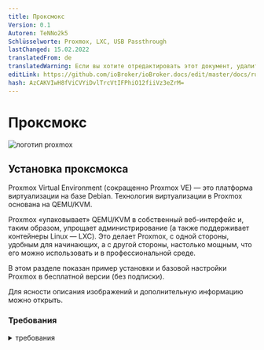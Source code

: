 ```yaml
---
title: Проксмокс
Version: 0.1
Autoren: TeNNo2k5
Schlüsselworte: Proxmox, LXC, USB Passthrough
lastChanged: 15.02.2022
translatedFrom: de
translatedWarning: Если вы хотите отредактировать этот документ, удалите поле «translationFrom», в противном случае этот документ будет снова автоматически переведен
editLink: https://github.com/ioBroker/ioBroker.docs/edit/master/docs/ru/install/proxmox.md
hash: AzCAKVIwH8fViCVYiDvlTrcVtIFPhiO12fiiVz3eZrM=
---
```

# Проксмокс
![логотип proxmox](../../de/install/media/proxmox/Proxmox-logo-860.png)

## Установка проксмокса
Proxmox Virtual Environment (сокращенно Proxmox VE) — это платформа виртуализации на базе Debian. Технология виртуализации в Proxmox основана на QEMU/KVM.

Proxmox «упаковывает» QEMU/KVM в собственный веб-интерфейс и, таким образом, упрощает администрирование (а также поддерживает контейнеры Linux — LXC). Это делает Proxmox, с одной стороны, удобным для начинающих, а с другой стороны, настолько мощным, что его можно использовать и в профессиональной среде.

В этом разделе показан пример установки и базовой настройки Proxmox в бесплатной версии (без подписки).

Для ясности описания изображений и дополнительную информацию можно открыть.

### Требования
<details><summary>требования</summary>

- 64-битный процессор
- ЦП и материнская плата должны поддерживать Intel VT/AMD-V для виртуализации и быть активированы в BIOS.
- 1 ГБ оперативной памяти (только для Proxmox) - в зависимости от количества виртуальных машин, которые будут работать, здесь, конечно, требуется больше оперативной памяти. Поэтому рекомендуется минимум 8 ГБ, а еще лучше 16 ГБ оперативной памяти.

</детали>

### Создать ISO-образ/загрузочную флешку
Сначала вам понадобится образ ISO, который можно загрузить с [Страница загрузки Proxmox](https://www.proxmox.com/de/downloads/category/iso-images-pve).

<details><summary>Проксмокс Изо</summary>

![proxmox-iso](../../de/install/media/proxmox/proxmox-iso.png)

</детали>

Для установки необходимо создать загрузочную флешку с этим ISO-образом. Это должно иметь по крайней мере 2 ГБ памяти. Существует несколько способов создания загрузочной флешки, см. [Подготовьте установочный носитель](https://pve.proxmox.com/wiki/Prepare_Installation_Media#_instructions_for_windows)

### Монтаж
Система должна быть настроена в UEFI/BIOS, чтобы ее можно было запустить с USB-устройства. После вставки USB-накопителя через короткое время появится меню установки Proxmox (если нет, вы также можете указать USB-накопитель в качестве загрузочного носителя вручную (на большинстве материнских плат это можно сделать с помощью F8 или F11).

**Установить Proxmox VE** теперь можно просто выбрать в меню установки.

<details><summary>Меню установки</summary>

![меню установки](../../de/install/media/proxmox/installationsmenü.png)

</детали>

Следующим шагом является согласие с условиями использования (EULA).

<details><summary>сова</summary>

![сова](../../de/install/media/proxmox/eula.png)

</детали>

Следующим шагом является выбор жесткого диска, на который будет установлен Proxmox. Если на сервере установлено несколько жестких дисков, убедитесь, что выбрали правильный жесткий диск!

<details><summary>Выбор жесткого диска</summary>

![выбор диска](../../de/install/media/proxmox/festplattenauswahl.png)

</детали>

С помощью **Опций кнопки** вы также можете указать другие параметры для установочного жесткого диска:

<details><summary>Дополнительные параметры жесткого диска</summary>

![параметры жесткого диска](../../de/install/media/proxmox/harddisk-options.png)

</детали>

Proxmox использует [Диспетчер логических томов](https://de.wikipedia.org/wiki/Logical_Volume_Manager) (LVM). Благодаря расширенным параметрам на этом этапе LVM можно, среди прочего, детально настроить.
Инсталлятор создает группу томов (VG) с именем pve и дополнительные логические тома (LV) с именами root (здесь установлен сам Proxmox), data (хранилище, где хранятся виртуальные диски виртуальных машин) и swap (здесь хранится файл подкачки ).

<details><summary>В расширенных настройках здесь можно указать определенные параметры:</summary>

- Файловая система: Здесь вы можете выбрать файловую систему. По умолчанию здесь используется ext4, и в большинстве случаев это хороший выбор. Если в хост-системе доступно несколько жестких дисков (и много оперативной памяти), здесь имеет смысл вариант zfs с соответствующим уровнем RAID. В этом случае, однако, вы должны были принципиально иметь дело с ZFS.
- hdsize: Определяет общий размер жесткого диска, который должен использоваться для Proxmox. Здесь вы обычно выбираете полный размер жесткого диска, если только вы не хотите добавить больше разделов позже.
- swapsize: определяет размер тома подкачки. Стандартный здесь тот же объем, что и у встроенной памяти, но минимум 4 Гб и максимум 8 Гб.
- maxroot: Задает максимальный размер корневого тома (сам Proxmox). **Следует отметить, что при базовой установке здесь также хранятся требуемые позже шаблоны и ISO-образы.**
- minfree: свободное место в группе томов LVM pve. Если диск больше 128 Гб, по умолчанию здесь остается свободным 16 Гб (LVM всегда нужно немного свободного места для создания снапшотов).
- maxvz: указывает максимальный размер тома данных.

</детали>

Обычно вы можете оставить все параметры по умолчанию (т.е. здесь ничего не указано). Они уже оптимально настроены для большинства установок.

После выбора жесткого диска для Proxmox запрашиваются параметры локализации (страна, время и соответствующая раскладка клавиатуры):

<details><summary>локализация</summary>

![расположение](../../de/install/media/proxmox/location.png)

</детали>

Затем вводится пароль пользователя root. Здесь также запрашивается адрес электронной почты. Это используется для отправки электронной почты на указанный здесь адрес в случае важных системных сообщений. Однако это не обязательно должен быть реальный адрес электронной почты (тогда, как администратор, вы больше не будете получать уведомления о важных системных событиях по электронной почте).

<details><summary>пароль и электронная почта</summary>

![пароль](../../de/install/media/proxmox/password.png)

</детали>

Следующий шаг установщика связан с сетевыми настройками. Здесь необходимо ввести статический IP-адрес (без DHCP). Это включает в себя сам IP-адрес (в нотации CIDR), IP-адрес шлюза (обычно IP-адрес маршрутизатора) и DNS-сервер, который будет использоваться (в частной среде обычно также IP-адрес маршрутизатора). Proxmox обычно определяет сеть автоматически.

<details><summary>сеть</summary>

![сеть](../../de/install/media/proxmox/network.png)

</детали>

В конце отобразится сводка по установке:

<details><summary>резюме</summary>

![Резюме](../../de/install/media/proxmox/zusammenfassung.png)

</детали>

Чтобы установить систему, проверьте настройки и нажмите «Установить».

<details><summary>монтаж</summary>

![монтаж](../../de/install/media/proxmox/installation.png)

</детали>

После небольшого ожидания установка завершена, и систему необходимо перезагрузить (предварительно извлеките флешку с ISO-образом).

Затем вы видите терминал. Здесь уже отображаются инструкции о том, как теперь можно получить доступ к системе:

<details><summary>приставка</summary>

![приставка](../../de/install/media/proxmox/konsole.png)

</детали>

Теперь он продолжается в браузере (пример https://10.1.1.89:8006). Однако сначала отображается предупреждение. Это связано с тем, что при установке был сгенерирован самоподписанный сертификат, о котором, конечно же, не знает браузер. Вы можете смело игнорировать это сообщение в этот момент — соединение в любом случае шифруется через HTTPS. Само сообщение зависит от браузера. В этом примере нажмите **Дополнительно**, а затем нажмите **Продолжить до 10.1.1.89 (небезопасно)**.

<details><summary>ошибка конфиденциальности</summary>

![ошибка конфиденциальности](../../de/install/media/proxmox/datenschutzfehler.png)

</детали>

Затем выполняется вход в систему с пользователем root и паролем, выбранным во время установки. Вы можете переключить язык на немецкий здесь **сначала**, в противном случае интерфейс Proxmox будет отображаться на английском языке, и вам не придется вводить имя пользователя и пароль второй раз.

<details><summary>Регистрация</summary>

![Подписаться](../../de/install/media/proxmox/anmeldung.png)

</детали>

Сразу после этого входа вас встретит сообщение о том, что у вас нет действующей подписки на этот сервер. Это сообщение сначала подтверждается нажатием на OK.

<details><summary>подписка</summary>

![подписка](../../de/install/media/proxmox/subskription.png)

</детали>

Теперь исходники пакетов Proxmox должны быть скорректированы, чтобы можно было получать обновления.

<details><summary>исходники пакетов</summary>

![исходники пакетов](../../de/install/media/proxmox/paketquellen.png)

</детали>

Для этого к источникам пакетов добавляется **репозиторий без подписки**. Это можно сделать в меню экземпляра Proxmox в разделе `Updates > Repositories`. Репозиторий без подписки можно добавить с помощью кнопки «Добавить»:

<details><summary>Без подписки</summary>

![без подписки](../../de/install/media/proxmox/no-subscription.png)

</детали>

Теперь **Корпоративный репозиторий** должен быть деактивирован. Для этого просто выберите репозиторий pve-enterprise в представлении репозитория и нажмите кнопку **Деактивировать**.

Тогда конфигурация репозиториев выглядит так:

<details><summary>Корпоративный репозиторий</summary>

![предприятие](../../de/install/media/proxmox/enterprise.png)

</детали>

### Обновления
После изменения источников пакета необходимо выполнить первое обновление системы. Лучше всего это сделать через веб-интерфейс:

<details><summary>обновления</summary>

![обновления](../../de/install/media/proxmox/updates.png)

</детали>

Просто выберите нужный узел Proxmox (например, «pve»), а затем нажмите **Обновить** в разделе «Обновления». Здесь открывается так называемое средство просмотра задач, которое всегда отображается, когда в системе выполняются какие-либо действия. Теперь средство просмотра задач можно снова закрыть. Кстати, когда отображается средство просмотра задач, вам не нужно ждать, пока задача будет завершена («ЗАДАЧА ОК»), но этот диалог всегда можно снова закрыть напрямую — сама задача продолжает работать в фоновом режиме.
Если обновления уже доступны, их можно импортировать, нажав **Обновить**.

Здесь открывается веб-консоль, и вы можете следить за ходом выполнения.

<details><summary>веб-консоль</summary>

![веб-консоль](../../de/install/media/proxmox/web-konsole.png)

</детали>

Конечно, также возможно обновить сервер Proxmox через командную строку (например, через SSH):

~~~ apt update && apt dist-upgrade ~~~

Единственное, что здесь важно, это то, что вы используете **apt dist-upgrade** (на «обычных» машинах с Debian/Ubuntu вы, как правило, используете apt upgrade). Тем не менее, «обновление дистрибутива» важно для Proxmox, поскольку зависимости, необходимые для работы Proxmox, здесь разрешаются лучше.

В этом отношении базовая конфигурация Proxmox теперь завершена. Если вы хотите более подробно разобраться с Proxmox, стоит взглянуть на [Proxmox Wiki](https://pve.proxmox.com/wiki/Main_Page) или на [официальный форум](https://forum.proxmox.com/).

---

## Proxmox - Создание виртуальной Qemu/KVM машины (ВМ) + последующая установка ioBroker
В этом примере руководства показано, как создать [ВМ](https://pve.proxmox.com/wiki/Qemu/KVM_Virtual_Machines) (debian11), а затем установить в него ioBroker.

Конечно, можно использовать Ubuntu вместо Debian, но обязательно используйте сервер Ubuntu **LTS Version**.

Для ясности описания изображений и дополнительную информацию можно открыть.

### 1 - Скачать образ ISO
Во-первых, требуется [ISO-образ](https://www.debian.org/distrib/)(64-разрядный ПК Netinst-ISO), который необходимо загрузить в корневой каталог (локальный) при базовой установке (если не были созданы другие диски).

Для этого перейдите в локальные > ISO-образы. Там есть два варианта.

- ISO, ранее хранившийся на компьютере, можно загрузить на хост Proxmox с помощью кнопки **Загрузить**.
- **Загрузить с URL** можно загрузить ISO непосредственно на хост через URL. Для этого скопируйте адрес ссылки 64-битного ПК Netinst-ISO (правая кнопка мыши), вставьте URL-адрес и нажмите **Query URL**, чтобы получить его. После последнего нажатия на **Загрузить** ISO-образ загружается напрямую.

<details><summary>Скачать ISO</summary>

![вм-изо](../../de/install/media/proxmox/vm-iso.png)

![vm-isourl](../../de/install/media/proxmox/vm-isourl.png)

</детали>

### 2 - Создать виртуальную машину
При нажатии на синюю кнопку **Создать ВМ** открывается окно, в котором необходимо выполнить следующие настройки.

- Общее: присвоение имени хоста и пароля, указан ID (начинается со 100), можно изменить, но не позже.
- ОС: выбор хранилища (локальное) и образ ISO (debian-11-netinst.iso)
- Система: все остается в настройках по умолчанию, **проверьте Qemu Agent**
- Диски: Хранилище local-lvm, размер диска 10 ГБ (10-20 ГБ должно быть достаточно, позже возможна замена, но здесь это не описано).
- ЦП: Зависит от мощности компьютера (также можно настроить в любой момент, для этого необходимо перезапустить ВМ)
- Память: размер оперативной памяти в МиБ (также можно изменить в любое время, для этого необходимо перезапустить виртуальную машину)
- Сеть: vmbr0, все остальное остается по умолчанию
- Подтвердить: здесь вы снова можете увидеть сводку (отметьте **Начать после создания**), а затем нажмите **Готово**, чтобы создать виртуальную машину.

<details><summary>Серия изображений Создать виртуальную машину</summary>

![vm-генерал](../../de/install/media/proxmox/vm-allgemein.png)

![вм-ОС](../../de/install/media/proxmox/vm-os.png)

![вм система](../../de/install/media/proxmox/vm-system.png)

![vm-диски](../../de/install/media/proxmox/vm-disks.png)

![вм процессор](../../de/install/media/proxmox/vm-cpu.png)

![хранилище виртуальных машин](../../de/install/media/proxmox/vm-speicher.png)

![виртуальная сеть](../../de/install/media/proxmox/vm-netzwerk.png)

![vm-подтвердить](../../de/install/media/proxmox/vm-bestätigen.png)

</детали>

### 3 - Установка Debian
После запуска ВМ перейдите в консоль ВМ и запустите **Установить**.

<details><summary>приставка</summary>

![вм-установить](../../de/install/media/proxmox/vm-install.png)

</детали>

Вам будут предоставлены инструкции по установке, и во время этого процесса вам нужно будет выполнить некоторые настройки. Чтобы использовать его, вам нужны клавиши Tab, пробел и клавиши со стрелками. Из-за масштаба можно найти различные кадры серии изображений.

<span style="color:red">**ОПАСНОСТЬ! - Нельзя назначать пароль root.**</span>

<details><summary>Серия изображений Установка Debian</summary>

![вм-1](../../de/install/media/proxmox/vm-1.png)

![вм-2](../../de/install/media/proxmox/vm-2.png)

![вм-3](../../de/install/media/proxmox/vm-3.png)

![вм-4](../../de/install/media/proxmox/vm-4.png)

![вм-5](../../de/install/media/proxmox/vm-5.png)

![вм-6](../../de/install/media/proxmox/vm-6.png)

![вм-7](../../de/install/media/proxmox/vm-7.png)

![вм-8](../../de/install/media/proxmox/vm-8.png)

![вм-9](../../de/install/media/proxmox/vm-9.png)

![вм-10](../../de/install/media/proxmox/vm-10.png)

![вм-11](../../de/install/media/proxmox/vm-11.png)

![вм-12](../../de/install/media/proxmox/vm-12.png)

![вм-13](../../de/install/media/proxmox/vm-13.png)

![вм-14](../../de/install/media/proxmox/vm-14.png)

![вм-15](../../de/install/media/proxmox/vm-15.png)

![вм-16](../../de/install/media/proxmox/vm-16.png)

![вм-17](../../de/install/media/proxmox/vm-17.png)

![вм-18](../../de/install/media/proxmox/vm-18.png)

![вм-19](../../de/install/media/proxmox/vm-19.png)

![вм-20](../../de/install/media/proxmox/vm-20.png)

![вм-21](../../de/install/media/proxmox/vm-21.png)

![вм-22](../../de/install/media/proxmox/vm-22.png)

![вм-23](../../de/install/media/proxmox/vm-23.png)

![вм-24](../../de/install/media/proxmox/vm-24.png)

![вм-25](../../de/install/media/proxmox/vm-25.png)

![вм-26](../../de/install/media/proxmox/vm-26.png)

</детали>

### 4 - Настройка виртуальной машины
Перезапустите виртуальную машину, затем войдите в систему с «Именем пользователя» и «Паролем», назначенными при установке. Затем с помощью команды

~~~ IP-адрес ~~~

нашел IP-адрес. Это необходимо для удаленного подключения к ВМ по ssh, как на следующем шаге.

<details><summary>IP-адрес</summary>

![vm-ipaddr](../../de/install/media/proxmox/vm-ipaddr.png)

</детали>

Теперь к виртуальной машине можно получить доступ через ssh (например, Putty). Здесь вы снова входите в систему с «именем пользователя» и «паролем».
Затем сетевой адрес можно изменить с **dhcp** на **static**. (что рекомендуется для работы сервера)

~~~ sudo nano /etc/network/interfaces ~~~

<details><summary>сеть/интерфейсы</summary>

![вм-нано](../../de/install/media/proxmox/vm-nano.png)

![vm-dhcp](../../de/install/media/proxmox/vm-dhcp.png)

![вм-статический](../../de/install/media/proxmox/vm-statisch.png)

</детали>

Изменения в редакторе сохраняются комбинацией клавиш CTRL+o, далее ENTER, CTRL+x выход из редактора.

Изменения IP-адреса вступают в силу только после перезапуска виртуальной машины. Однако перед этим проверяется, активен ли гостевой агент Qemu с помощью

~~~ статус sudo systemctl qemu-guest-agent ~~~

<details><summary>Гостевой агент</summary>

![vm-qemugest](../../de/install/media/proxmox/vm-qemuguest.png)

</детали>

<span style="color:orange">**ОПАСНОСТЬ! - Для установки Ubuntu необходимо установить и запустить гостевой агент Qemu..**</span>

Команды для этого:

~~~ sudo apt-get install qemu-guest-agent sudo systemctl start qemu-guest-agent ~~~

Кроме того, чтобы иметь возможность установить iobroker, после этого необходимо установить **curl**.
~~~ sudo apt установить curl ~~~

<details><summary>переустановить завиток</summary>

![вм завиток](../../de/install/media/proxmox/vm-curl.png)

</детали>

Чтобы передать устройства (USB) в виртуальной машине, выберите ВМ > Оборудование > Добавить > USB-устройства > Идентификатор поставщика/устройства. Здесь перечислены все подключенные устройства.

<details><summary>USB-устройства</summary>

![vm-usb](../../de/install/media/proxmox/vm-usb.png)

</детали>

Чтобы ВМ запускалась автоматически после перезагрузки компьютера (Proxmox), это нужно активировать в опциях ВМ.

<details><summary>вариант загрузки</summary>

![vm-загрузка](../../de/install/media/proxmox/vm-booten.png)

</детали>

На этом установка и настройка виртуальной машины завершена. Теперь виртуальную машину можно перезапустить, а затем установить ioBroker.

---

## Proxmox - Создание контейнера Linux (LXC) + последующая установка ioBroker
В этом примере руководства показано, как создать [Контейнеры LXC](https://pve.proxmox.com/wiki/Linux_Container) (debian11), а затем установить в него ioBroker.

Для ясности описания изображений и дополнительную информацию можно открыть.

### 1 - Скачать шаблон контейнера
Во-первых, требуется шаблон, который необходимо загрузить в корневую директорию (локальную) при базовой установке (если не были созданы другие диски).

Для этого перейдите в локальные > Шаблоны контейнеров. При нажатии на **Шаблоны** открывается список выбора. Здесь вы выбираете стандарт debian-11 (яблочко) и нажимаете «Загрузить».

<details><summary>Скачать шаблон</summary>

![местный](../../de/install/media/proxmox/local.png)

![шаблоны](../../de/install/media/proxmox/templates.png)

![загрузка шаблона](../../de/install/media/proxmox/template-laden.png)

</детали>

### 2 - Создать LXC
При нажатии на синюю кнопку **Создать CT** открывается окно, в котором теперь необходимо выполнить следующие настройки.

- Общее: Назначение имени хоста и пароля, указан идентификатор (начинается со 100), но его можно изменить.
- Шаблон: выбор хранилища (локальный) и шаблон (стандарт debian-11)
- Диски: Назначение размера диска (не будьте слишком щедры, вы можете увеличить его в любой момент)
- Процессор: зависит от мощности компьютера (также можно настроить в любое время)
- Память: назначение Ram/Swap (можно настроить в любое время, даже во время работы)
- Сеть: назначение статического IP/CIDR, шлюз, если IPv6 не настроен, устанавливается SLAAC.
- DNS: обычно ничего не меняется (используются значения с хоста)
- Подтвердите: сводка (отметьте **Начать после создания**), затем нажмите **Готово**, чтобы создать контейнер.

<details><summary>Серия изображений Создать КТ</summary>

![пве](../../de/install/media/proxmox/pve.png)

![lxc-общий](../../de/install/media/proxmox/lxc-allgemein.png)

![lxc-шаблон](../../de/install/media/proxmox/lxc-template.png)

![lxc диски](../../de/install/media/proxmox/lxc-disks.png)

![lxc процессор](../../de/install/media/proxmox/lxc-cpu.png)

![LXC память](../../de/install/media/proxmox/lxc-speicher.png)

![сеть lxc](../../de/install/media/proxmox/lxc-netzwerk.png)

![lxc-dns](../../de/install/media/proxmox/lxc-dns.png)

![lxc-подтвердить](../../de/install/media/proxmox/lxc-bestätigen.png)

![lxc-просмотрщик задач](../../de/install/media/proxmox/lxc-taskviewer.png)

</детали>

### 3 - Настройка LXC
Теперь, когда контейнер запущен, перейдите в консоль LXC.

<details><summary>приставка</summary>

![lxc консоль](../../de/install/media/proxmox/lxc-konsole.png)

</детали>

Здесь вы сначала входите в систему как root с ранее назначенным паролем, который был назначен при создании LXC, и сначала обновляете его.

~~~ подходящее обновление && подходящее обновление ~~~

<details><summary>Обновить</summary>

![lxc обновление](../../de/install/media/proxmox/lxc-upgrade.png)

</детали>

Прямо указано, что часовой пояс еще нужно установить.

~~~ dpkg-reconfigure tzdata ~~~

<details><summary>часовой пояс</summary>

![lxc-tzdata](../../de/install/media/proxmox/lxc-tzdata.png)

![лкск область](../../de/install/media/proxmox/lxc-area.png)

![lxc-часовой пояс](../../de/install/media/proxmox/lxc-timezone.png)

</детали>

Теперь будут установлены **sudo** и **curl**. Sudo требуется, как и на следующем шаге, для корректного создания пользователя, который будет использоваться в дальнейшем для работы на консоли. Curl необходим для вызова скрипта установки ioBroker на последнем шаге.

~~~ подходящая установка sudo curl ~~~

<details><summary>переустановить</summary>

![lxc-судо](../../de/install/media/proxmox/lxc-sudo.png)

</детали>

Теперь создайте будущего пользователя. В этом случае замените «имя пользователя». Назначение пароля пользователю. Остальное можно подтвердить клавишей ENTER.

~~~ имя пользователя adduser ~~~

Затем пользователь должен быть назначен в группу sudo.

~~~ usermod -aG имя пользователя sudo ~~~

<details><summary>Создать пользователей</summary>

![lxc-adduser](../../de/install/media/proxmox/lxc-adduser.png)

</детали>

На последнем этапе перед установкой ioBroker выйдите из системы один раз.

~~~ выход ~~~

а затем войдите в систему с новым пользователем. Теперь можно установить iobroker.

<details><summary>выйдите из системы и войдите как пользователь</summary>

![логин пользователя lxc](../../de/install/media/proxmox/lxc-useranmeldung.png)

</детали>

Чтобы LXC запускался автоматически после перезагрузки компьютера (Proxmox), это нужно активировать в опциях контейнера.

<details><summary>вариант загрузки</summary>

![lxc загрузки](../../de/install/media/proxmox/lxc-booten.png)

</детали>

---

## Установить ioBroker
Все, что вам нужно для установки ioBroker, — это одна команда.

~~~ curl -sLf https://iobroker.net/install.sh | Баш-~~~

Шаги установки разделены на 4 шага, которые выполняются полностью автоматически.

- Установка необходимых компонентов (1/4)
- Создание пользователя и каталога ioBroker (2/4)
- Установка ioBroker (3/4)
- Завершение установки (4/4)

<details><summary>установщики</summary>

![установщик iobroker](../../de/install/media/proxmox/iobroker-installer.png)

![iobroker-installer1](../../de/install/media/proxmox/iobroker-installer1.png)

![iobroker-installer2](../../de/install/media/proxmox/iobroker-installer2.png)

![iobroker-установщик3](../../de/install/media/proxmox/iobroker-installer3.png)

</детали>

Установка успешно завершена, когда в конце появится следующее.

~~~ ioBroker успешно установлен Откройте http://10.1.1.222:8081 в браузере и приступайте к настройке! ~~~

В то же время это также означает, что ioBroker теперь можно вызывать в браузере по адресу. Если все заработало без проблем, вас встретит установка ioBroker. Теперь осталось всего несколько шагов, которые вы проведете вместе с помощником.

<details><summary>Серия изображений ioBroker Assistant</summary>

![настройка iobroker](../../de/install/media/proxmox/iobroker-setup.png)

![iobroker-setup1](../../de/install/media/proxmox/iobroker-setup1.png)

![iobroker-setup2](../../de/install/media/proxmox/iobroker-setup2.png)

![iobroker-setup3](../../de/install/media/proxmox/iobroker-setup3.png)

![iobroker-setup4](../../de/install/media/proxmox/iobroker-setup4.png)

![iobroker-setup5](../../de/install/media/proxmox/iobroker-setup5.png)

![iobroker-setup6](../../de/install/media/proxmox/iobroker-setup6.png)

</детали>

Затем вы можете искать устройства и службы. Необходимые адаптеры/экземпляры могут быть созданы автоматически.

<details><summary>Поиск устройства/службы серии изображений</summary>

![поиск устройства](../../de/install/media/proxmox/gerätesuche.png)

![экземпляры](../../de/install/media/proxmox/instanzen.png)

![iobroker-сделано](../../de/install/media/proxmox/iobroker-fertig.png)

</детали>

На этом установка ioBroker завершена. Дополнительные адаптеры могут быть установлены в любое время в зависимости от применения и желания.

---

## Proxmox - LXC (контейнеры Linux) -> Прохождение через USB-устройства
В этой части руководства шаг за шагом объясняется, как пройти через USB-устройство (переход через USB) в Proxmox в LXC (контейнер Linux).

С виртуальной машиной можно передать USB-устройство напрямую через веб-интерфейс Proxmox, а с контейнером Linux для этого в настоящее время необходимо редактировать файл конфигурации lxc вручную.

В инструкциях описывается, как интегрировать **Texas Instruments Inc. CC2531** Zigbee-накопитель, но те же шаги можно использовать аналогично для других Zigbee-накопителей (ConBee, CC2652P и т. д.) или для других USB-устройств, за исключением сетевых USB-устройств. (Bluetooth/Wlan).

* Для этой части инструкций использовался Proxmox версии 7.1.

### 1.) Соберите информацию об устройстве USB
<details>

Установка SSH-соединения с Proxmox:

~~~ ssh root@ip адрес ~~~

<span style="color:red">**Если USB-устройство уже подключено к хосту Proxmox, отключите его на время.**</span>

Следующая команда выводит список всех подключенных в настоящее время USB-устройств на хосте Proxmox:

~~~ lsusb ~~~

![proxmoxlxc00](../../de/install/media/proxmox/proxmoxlxc00.PNG)

Теперь интегрируемое USB-устройство подключается к хосту Proxmox, и снова выполняется команда lsusb.

![proxmoxlxc01](../../de/install/media/proxmox/proxmoxlxc01.PNG)

На скриншоте видно, что новое устройство с номером шины USB: **001** и номером устройства: **003** указано.

Эта информация необходима для использования следующей команды, например. выведите **старший номер устройства** из устройства:

~~~ ls -l /dev/bus/usb/001/003 ~~~

Важно использовать вывод номера шины USB и номера устройства с помощью команды!

***ls -l /dev/bus/usb/номер-usb-шины/номер-устройства***

![proxmoxlxc02](../../de/install/media/proxmox/proxmoxlxc02.PNG)

USB-устройство в этом примере имеет старший номер устройства **189**, запишите значение вашего устройства в текстовом файле с комментарием: #1

![proxmoxlxc03](../../de/install/media/proxmox/proxmoxlxc03.PNG)

Затем мы выводим уникальный идентификатор USB-устройства и записываем выходное значение в текстовый файл с пометкой: #2

~~~ ls /dev/serial/by-id/ ~~~

![proxmoxlxc04](../../de/install/media/proxmox/proxmoxlxc04.PNG)

![proxmoxlxc05](../../de/install/media/proxmox/proxmoxlxc05.PNG)

В качестве последнего шага выводится основной номер устройства ttyACM и отмечается примечанием: #3:

~~~ ls -l /dev/ttyACM* ~~~

![proxmoxlxc06](../../de/install/media/proxmox/proxmoxlxc06.PNG)

>*Если вывода нет, проверьте с помощью «ls -l /dev/serial/by-id/», интегрируется ли USB-устройство в систему как ttyUSB, если да, замените все следующие команды, которые ссылаются на **ttyACM. ..* * получить от **ttyUSB…** если нет вывода, это не устройство класса USB CDC (последовательная связь), поэтому все точки, которые нужно включить в ttyACM, можно игнорировать.*

Итак, мы записали **три** значения с USB-устройства, которые необходимы для интеграции в конфигурационный файл lxc.

![proxmoxlxc07](../../de/install/media/proxmox/proxmoxlxc07.PNG)

</детали>

### 2.) Отредактируйте файл конфигурации LXC
<details>

Перейдите в каталог конфигурации LXC на хосте Proxmox с помощью:

~~~ cd /etc/pve/lxc ~~~

Файл конфигурации имеет тот же идентификационный номер, который был присвоен при создании lxc!

![proxmoxlxc08](../../de/install/media/proxmox/proxmoxlxc08.PNG)

![proxmoxlxc09](../../de/install/media/proxmox/proxmoxlxc09.PNG)

Перед редактированием конфигурационного файла необходимо сделать резервную копию:

~~~ cp 201.conf 201.conf.backup ~~~

![proxmoxlxc10](../../de/install/media/proxmox/proxmoxlxc10.PNG)

Теперь файл конфигурации редактируется с помощью vi или nano:

~~~ нано 201.conf ~~~

![proxmoxlxc11](../../de/install/media/proxmox/proxmoxlxc11.PNG)

В конец конфигурационного файла добавляется следующее:

~~~ lxc.cgroup2.devices.allow: c 189:* rwm lxc.mount.entry: usb-Texas_Instruments_TI_CC2531_USB_CDC___0X00124B0012023529-if00 dev/serial/by-id/usb-Texas_Instruments_TI_CC2531_22B000X01244B00 create

lxc.cgroup2.devices.allow: c 166:* rwm lxc.mount.entry: /dev/ttyACM0 dev/ttyACM0 нет привязки, необязательный, создать=файл ~~~

Замените отмеченные значения на отмеченные записи из вашей заметки!

![12](../../de/install/media/proxmox/proxmoxlxc12.PNG)

* Первая строка относится к основному номеру устройства **189** Примечание: #1
* Во второй строке уникальный идентификатор (usb-Texas_Instruments_TI_CC2531_USB_CDC___0X00124B0012023529-if00) из Примечание: #2 дается индивидуально и с абсолютным путем, обратите внимание, что полный текст пишется в одну строку без переносов строк.
* В третьей строке указан основной номер устройства **166** от ttyACM из примечания №3.

Сохраните файл конфигурации (в редакторе nano комбинацией клавиш: CTRL+o & CTRL+x для выхода из редактора)

</br>

<span style="color:orange">**ОПАСНОСТЬ! – Если в вашем контейнере есть активные моментальные снимки:**</span>

<details>

Тогда код lxc.cgroup находится не в конце конфигурационного файла, а перед первой записью моментального снимка.

![proxmoxlxc18](../../de/install/media/proxmox/proxmoxlxc18.PNG)

</детали>

<span style="color:orange">**ОПАСНОСТЬ! - Установка Proxmox до версии 7.0:**</span>

<details>

Замените записи на

~~~ lxc.cgroup2 ~~~

через

~~~ lxc.cgroup ~~~

</детали>

</br> Наконец, введите следующую команду, чтобы установить необходимые права для ttyACM0:

~~~ chmod o+rw /dev/ttyACM* ~~~

Чтобы применить корректировки к lxc, выполните холодную перезагрузку из контейнера с **pct stop id/pct start id**:

~~~ пкт стоп 201 ~~~

~~~ пкт начало 201 ~~~

</br>

<span style="color:green">**Совет: лучше всего хранить копию вашего рабочего файла конфигурации извне, т.к. B. встроенный сервис резервного копирования Proxmox не создает резервную копию содержимого вашей конфигурации!**</span>

</br>

</детали>

### 3.) Проверьте сквозную передачу USB LXC и конфигурацию экземпляра Zigbee.
<details>

Установка SSH-соединения с LXC:

~~~ ssh user@ip адрес ~~~

С помощью команд:

~~~ lsusb ~~~

&

~~~ ls -l /dev ~~~

проверяется, были ли корректировки в файле конфигурации успешными.

![proxmoxlxc13](../../de/install/media/proxmox/proxmoxlxc13.PNG)

* Как видно на скриншоте, контейнер теперь имеет доступ к USB-устройству.

* Важно, что ttyACM0 имеет такие же права на скриншоте, т.е. **crw-rw-rw- 1 Nobody nogroup**

>***Если вы не проверите, все ли значения в конфигурационном файле установлены, как описано, права все равно не должны совпадать, тогда переходите к пункту 5.***

* На снимке экрана также видно, что номер устройства cc2531 изменился с 3 на 4, это связано с тем, что флешка в это время была отключена и снова подключена. Однако, поскольку в конфигурационном файле указан уникальный идентификатор, а не номер шины/устройства, сквозная передача через USB продолжает работать.

Если, как описано выше, в контейнер пропущена Zigbee-флешка, ее необходимо прописать в iobroker в настройках Zigbee-адаптера под именем COM-порта.

~~~ /dev/ttyACM0 ~~~

указывается таким образом, чтобы адаптер обращался к правильному устройству.

![proxmoxlxc14](../../de/install/media/proxmox/proxmoxlxc14.PNG)

</детали>

### 4.) Правило UDEV для постоянных прав Настройка ttyACM0
<details>

В конце шага 3 использовалась команда

~~~ chmod o+rw /dev/ttyACM* ~~~

соответствующие права установлены для ttyACM0, но изменения этих прав сбрасываются при перезапуске хоста Proxmox.На хосте Proxmox требуется правило udev для постоянной настройки.

С помощью lsusb мы снова выводим список подключенных в данный момент USB-устройств:

~~~ lsusb ~~~

![proxmoxlxc15](../../de/install/media/proxmox/proxmoxlxc15.PNG)

На этот раз мы записываем числовые значения после ID, поэтому в данном случае **0451:16a8**

* Первое значение: ***0451*** означает **idVendor**, а второе значение: ***16a8*** — **idProduct**.

Теперь правило udev создается в /etc/udev/rules.d с помощью vi или nano:

~~~ нано /etc/udev/rules.d/50-myusb.rules ~~~

и добавил следующий контент:

~~~ ПОДСИСТЕМЫ=="usb", ATTRS{idVendor}=="0451", ATTRS{idProduct}=="16a8", GROUP="users", MODE="0666" ~~~

![proxmoxlxc16](../../de/install/media/proxmox/proxmoxlxc16.PNG)

Наконец, выполните следующую команду, чтобы активировать правило udev:

~~~ udevadm control --reload ~~~

</детали>

### 5.) Устранение неполадок
<details>

**Ошибка:** права ttyACM0 в lxc не совпадают или теряются через короткое время (ConBee II).

~~~ ls -l /dev/ttyACM0 c--------- 0 none nogroup 166, 0 7 февраля 14:29 ttyACM0 ~~~

</br>

**Решение.** Используйте mknod, чтобы создать постоянную привязку для контейнера.

Для этого создается папка **devices** по пути **"/var/lib/lxc/CONTAINERID"** и создается привязка в этой папке с помощью mknod:

~~~ mkdir /var/lib/lxc/201/devices ~~~

~~~ cd /var/lib/lxc/201/devices ~~~

~~~ mknod -m 666 ttyACM0 c 166 0 ~~~

+ *mknod создает в пути файл с именем ttyACM0 (пока файл существует, устройство привязано к lxc)*

![proxmoxlxc17](../../de/install/media/proxmox/proxmoxlxc17.PNG)

***основной номер устройства и ttyACM.. при необходимости отрегулируйте***

Затем необходимо изменить запись в файле конфигурации lxc:

~~~ lxc.mount.entry: /dev/ttyACM0 dev/ttyACM0 нет привязки, необязательный, создать=файл ~~~

будет заменен на:

~~~ lxc.mount.entry: /var/lib/lxc/CONTAINERID/devices/ttyACM0 dev/ttyACM0 нет привязки, необязательный, создать=файл ~~~

</детали>
